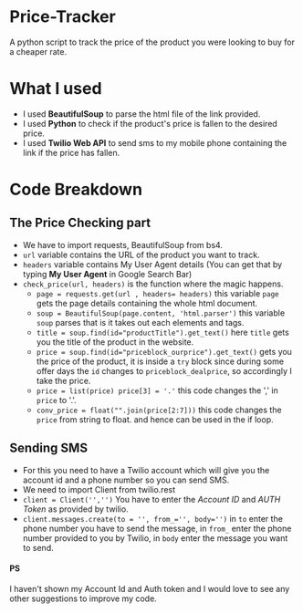# Price-Tracker
A python script to track the price of the product you were looking to buy for a cheaper rate.

# What I used
* I used __BeautifulSoup__ to parse the html file of the link provided.
* I used __Python__ to check if the product's price is fallen to the desired price.
* I used __Twilio Web API__ to send sms to my mobile phone containing the link if the price has fallen.

# Code Breakdown
## The Price Checking part
* We have to import requests, BeautifulSoup from bs4.
* `url` variable contains the URL of the product you want to track.
* `headers` variable contains My User Agent details (You can get that by typing __My User Agent__ in Google Search Bar)
* `check_price(url, headers)` is the function where the magic happens.
  * `page = requests.get(url , headers= headers)` this variable `page` gets the page details containing the whole html document.
  * `soup = BeautifulSoup(page.content, 'html.parser')` this variable `soup` parses that is it takes out each elements and tags.
  * `title = soup.find(id="productTitle").get_text()` here `title` gets you the title of the product in the website.
  * `price = soup.find(id="priceblock_ourprice").get_text()` gets you the price of the product, it is inside a  `try` block since during        some offer days the `id` changes to `priceblock_dealprice`, so accordingly I take the price.
  * `price = list(price) price[3] = '.'` this code changes the ',' in `price` to '.'.
  * `conv_price = float("".join(price[2:7]))` this code changes the `price` from string to float. and hence can be used in the if loop.
 
## Sending SMS
* For this you need to have a Twilio account which will give you the account id and a phone number so you can send SMS.
* We need to import Client from twilio.rest
* `client = Client('','')` You have to enter the _Account ID_ and _AUTH Token_ as provided by twilio. 
* `client.messages.create(to = '', from_='', body='')` in `to` enter the phone number you have to send the message, in `from_` enter the phone number provided to you by Twilio, in `body` enter the message you want to send.



#### PS
I haven't shown my Account Id and Auth token and I would love to see any other suggestions to improve my code.
